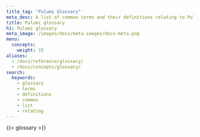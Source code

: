 ```yaml
---
title_tag: "Pulumi Glossary"
meta_desc: A list of common terms and their definitions relating to Pulumi.
title: Pulumi glossary
h1: Pulumi glossary
meta_image: /images/docs/meta-images/docs-meta.png
menu:
  concepts:
    weight: 15
aliases:
  - /docs/reference/glossary/
  - /docs/concepts/glossary/
search:
  keywords:
    - glossary
    - terms
    - definitions
    - common
    - list
    - relating
---
```


{{< glossary >}}
